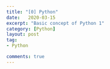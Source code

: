 ```yaml
---
title: "[0] Python"
date:   2020-03-15
excerpt: "Basic concept of Python 1"
category: [Python]
layout: post
tag:
- Python

comments: true
---
```

